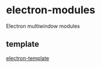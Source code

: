 # electron-modules

Electron multiwindow modules

## template

[electron-template](https://github.com/youliso/electron-template)
